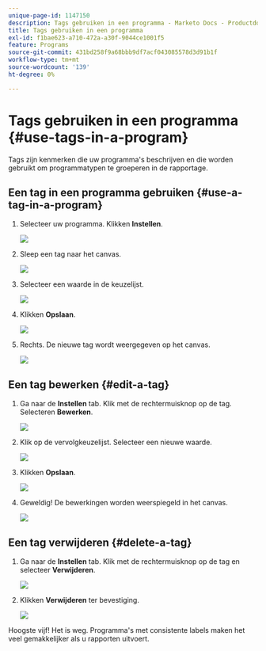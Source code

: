 ```yaml
---
unique-page-id: 1147150
description: Tags gebruiken in een programma - Marketo Docs - Productdocumentatie
title: Tags gebruiken in een programma
exl-id: f1bae623-a710-472a-a30f-9044ce1001f5
feature: Programs
source-git-commit: 431bd258f9a68bbb9df7acf043085578d3d91b1f
workflow-type: tm+mt
source-wordcount: '139'
ht-degree: 0%

---
```


# Tags gebruiken in een programma {#use-tags-in-a-program}

Tags zijn kenmerken die uw programma&#39;s beschrijven en die worden gebruikt om programmatypen te groeperen in de rapportage.

## Een tag in een programma gebruiken {#use-a-tag-in-a-program}

1. Selecteer uw programma. Klikken **Instellen**.

   ![](assets/image2014-9-23-15-3a45-3a0.png)

1. Sleep een tag naar het canvas.

   ![](assets/image2014-9-23-15-3a45-3a13.png)

1. Selecteer een waarde in de keuzelijst.

   ![](assets/image2014-9-23-15-3a45-3a30.png)

1. Klikken **Opslaan**.

   ![](assets/image2014-9-23-15-3a45-3a36.png)

1. Rechts. De nieuwe tag wordt weergegeven op het canvas.

   ![](assets/image2014-9-23-15-3a45-3a47.png)

## Een tag bewerken {#edit-a-tag}

1. Ga naar de **Instellen** tab. Klik met de rechtermuisknop op de tag. Selecteren **Bewerken**.

   ![](assets/image2014-9-23-15-3a45-3a53.png)

1. Klik op de vervolgkeuzelijst. Selecteer een nieuwe waarde.

   ![](assets/image2014-9-23-15-3a46-3a12.png)

1. Klikken **Opslaan**.

   ![](assets/image2014-9-23-15-3a46-3a25.png)

1. Geweldig! De bewerkingen worden weerspiegeld in het canvas.

   ![](assets/image2014-9-23-15-3a46-3a35.png)

## Een tag verwijderen  {#delete-a-tag}

1. Ga naar de **Instellen** tab. Klik met de rechtermuisknop op de tag en selecteer **Verwijderen**.

   ![](assets/image2014-9-23-15-3a46-3a55.png)

1. Klikken **Verwijderen** ter bevestiging.

   ![](assets/image2014-9-23-15-3a47-3a8.png)

Hoogste vijf! Het is weg. Programma&#39;s met consistente labels maken het veel gemakkelijker als u rapporten uitvoert.

